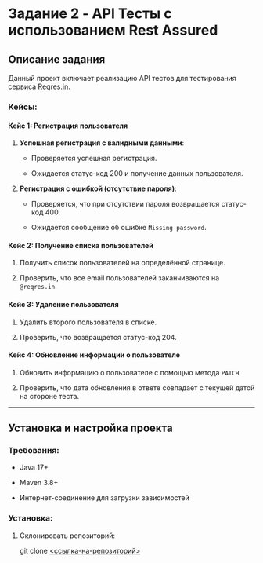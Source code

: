 # Задание 2 - API Тесты с использованием Rest Assured

## Описание задания

Данный проект включает реализацию API тестов для тестирования сервиса [Reqres.in](https://reqres.in/).


### Кейсы:


#### Кейс 1: Регистрация пользователя

1. **Успешная регистрация с валидными данными**:
   
   - Проверяется успешная регистрация.
     
   - Ожидается статус-код 200 и получение данных пользователя.


2. **Регистрация с ошибкой (отсутствие пароля)**:
   
   - Проверяется, что при отсутствии пароля возвращается статус-код 400.
     
   - Ожидается сообщение об ошибке `Missing password`.


#### Кейс 2: Получение списка пользователей

1. Получить список пользователей на определённой странице.
   
2. Проверить, что все email пользователей заканчиваются на `@reqres.in`.
   

#### Кейс 3: Удаление пользователя

1. Удалить второго пользователя в списке.
   
2. Проверить, что возвращается статус-код 204.
   

#### Кейс 4: Обновление информации о пользователе

1. Обновить информацию о пользователе с помощью метода `PATCH`.
   
2. Проверить, что дата обновления в ответе совпадает с текущей датой на стороне теста.


---


## Установка и настройка проекта

### Требования:

- Java 17+
  
- Maven 3.8+
  
- Интернет-соединение для загрузки зависимостей


### Установка:

1. Склонировать репозиторий:

   git clone [<ссылка-на-репозиторий>](https://github.com/Alexiisssss/REQRES_IN.git)
